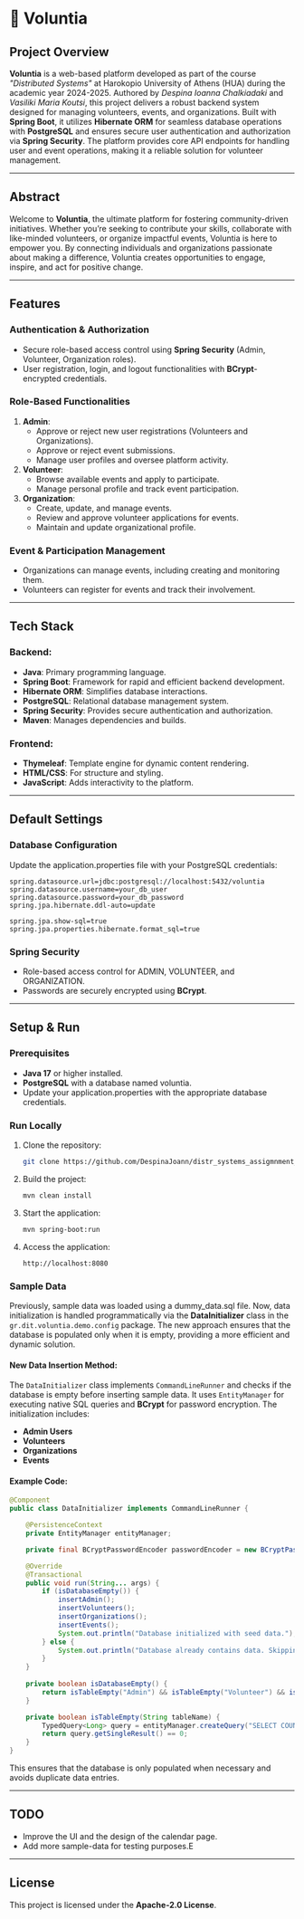 # :seedling: **Voluntia**

## **Project Overview**
**Voluntia** is a web-based platform developed as part of the course *"Distributed Systems"* at Harokopio University of Athens (HUA) during the academic year 2024-2025.
Authored by *Despina Ioanna Chalkiadaki* and *Vasiliki Maria Koutsi*, this project delivers a robust backend system designed for managing volunteers, events, and organizations. Built with **Spring Boot**, it utilizes **Hibernate ORM** for seamless database operations with **PostgreSQL** and ensures secure user authentication and authorization via **Spring Security**.
The platform provides core API endpoints for handling user and event operations, making it a reliable solution for volunteer management.

---

## **Abstract**
Welcome to **Voluntia**, the ultimate platform for fostering community-driven initiatives. Whether you’re seeking to contribute your skills, collaborate with like-minded volunteers, or organize impactful events, Voluntia is here to empower you. By connecting individuals and organizations passionate about making a difference, Voluntia creates opportunities to engage, inspire, and act for positive change.

---

## **Features**

### **Authentication & Authorization**
- Secure role-based access control using **Spring Security** (Admin, Volunteer, Organization roles).
- User registration, login, and logout functionalities with **BCrypt**-encrypted credentials.

### **Role-Based Functionalities**
1. **Admin**:
   - Approve or reject new user registrations (Volunteers and Organizations).
   - Approve or reject event submissions.
   - Manage user profiles and oversee platform activity.
2. **Volunteer**:
   - Browse available events and apply to participate.
   - Manage personal profile and track event participation.
3. **Organization**:
   - Create, update, and manage events.
   - Review and approve volunteer applications for events.
   - Maintain and update organizational profile.

### **Event & Participation Management**
- Organizations can manage events, including creating and monitoring them.
- Volunteers can register for events and track their involvement.

---

## **Tech Stack**

### **Backend**:
- **Java**: Primary programming language.
- **Spring Boot**: Framework for rapid and efficient backend development.
- **Hibernate ORM**: Simplifies database interactions.
- **PostgreSQL**: Relational database management system.
- **Spring Security**: Provides secure authentication and authorization.
- **Maven**: Manages dependencies and builds.

### **Frontend**:
- **Thymeleaf**: Template engine for dynamic content rendering.
- **HTML/CSS**: For structure and styling.
- **JavaScript**: Adds interactivity to the platform.

---

## **Default Settings**

### **Database Configuration**
Update the application.properties file with your PostgreSQL credentials:

```properties
spring.datasource.url=jdbc:postgresql://localhost:5432/voluntia
spring.datasource.username=your_db_user
spring.datasource.password=your_db_password
spring.jpa.hibernate.ddl-auto=update

spring.jpa.show-sql=true
spring.jpa.properties.hibernate.format_sql=true
```

### **Spring Security**
- Role-based access control for ADMIN, VOLUNTEER, and ORGANIZATION.
- Passwords are securely encrypted using **BCrypt**.

---

## **Setup & Run**

### **Prerequisites**
- **Java 17** or higher installed.
- **PostgreSQL** with a database named voluntia.
- Update your application.properties with the appropriate database credentials.

### **Run Locally**
1. Clone the repository:
   ```bash
   git clone https://github.com/DespinaJoann/distr_systems_assigmnment_2024_25.git; cd distr_systems_assigmnment_2024_25;
   ```

2. Build the project:
   ```bash
   mvn clean install
   ```

3. Start the application:
   ```bash
   mvn spring-boot:run
   ```

4. Access the application:
   ```
   http://localhost:8080
   ```

### **Sample Data**
Previously, sample data was loaded using a dummy_data.sql file. Now, data initialization is handled programmatically via the **DataInitializer** class in the `gr.dit.voluntia.demo.config` package. The new approach ensures that the database is populated only when it is empty, providing a more efficient and dynamic solution.

#### **New Data Insertion Method:**
The `DataInitializer` class implements `CommandLineRunner` and checks if the database is empty before inserting sample data. It uses `EntityManager` for executing native SQL queries and **BCrypt** for password encryption. The initialization includes:

- **Admin Users**
- **Volunteers**
- **Organizations**
- **Events**

#### **Example Code:**
```java
@Component
public class DataInitializer implements CommandLineRunner {

    @PersistenceContext
    private EntityManager entityManager;

    private final BCryptPasswordEncoder passwordEncoder = new BCryptPasswordEncoder();

    @Override
    @Transactional
    public void run(String... args) {
        if (isDatabaseEmpty()) {
            insertAdmin();
            insertVolunteers();
            insertOrganizations();
            insertEvents();
            System.out.println("Database initialized with seed data.");
        } else {
            System.out.println("Database already contains data. Skipping initialization.");
        }
    }
    
    private boolean isDatabaseEmpty() {
        return isTableEmpty("Admin") && isTableEmpty("Volunteer") && isTableEmpty("Organization") && isTableEmpty("Event");
    }

    private boolean isTableEmpty(String tableName) {
        TypedQuery<Long> query = entityManager.createQuery("SELECT COUNT(e) FROM " + tableName + " e", Long.class);
        return query.getSingleResult() == 0;
    }
}
```

This ensures that the database is only populated when necessary and avoids duplicate data entries.

---

## **TODO**
- Improve the UI and the design of the calendar page.
- Add more sample-data for testing purposes.E
---

## **License**
This project is licensed under the **Apache-2.0 License**.

